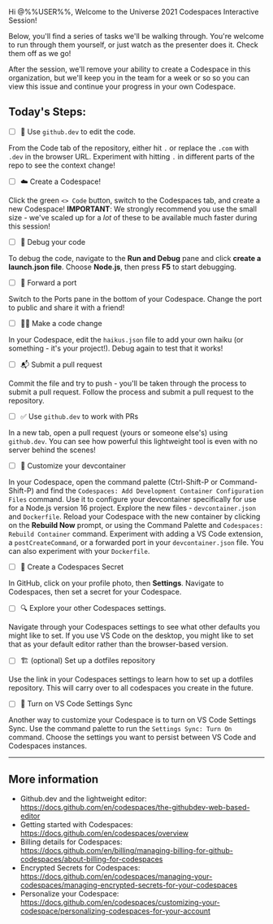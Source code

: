 Hi @%%USER%%, 
Welcome to the Universe 2021 Codespaces Interactive Session!

Below, you'll find a series of tasks we'll be walking through. You're welcome to run through them yourself, or just watch as the presenter does it. Check them off as we go!

After the session, we'll remove your ability to create a Codespace in this organization, but we'll keep you in the team for a week or so so you can view this issue and continue your progress in your own Codespace.

## Today's Steps:

- [ ] :memo: Use `github.dev` to edit the code.

From the Code tab of the repository, either hit `.` or replace the `.com` with `.dev` in the browser URL. Experiment with hitting `.` in different parts of the repo to see the context change!

- [ ] :cloud: Create a Codespace!

Click the green `<> Code` button, switch to the Codespaces tab, and create a new Codespace!
**IMPORTANT**: We strongly recommend you use the small size - we've scaled up for a _lot_ of these to be available much faster during this session!

- [ ] :bug: Debug your code

To debug the code, navigate to the **Run and Debug** pane and click **create a launch.json file**. Choose **Node.js**, then press **F5** to start debugging.

- [ ] :handshake: Forward a port
 
Switch to the Ports pane in the bottom of your Codespace. Change the port to public and share it with a friend!

- [ ] :woman_technologist: Make a code change

In your Codespace, edit the `haikus.json` file to add your own haiku (or something - it's your project!). Debug again to test that it works!

- [ ] :mailbox_with_mail: Submit a pull request

Commit the file and try to push - you'll be taken through the process to submit a pull request. Follow the process and submit a pull request to the repository.

- [ ] :white_check_mark: Use `github.dev` to work with PRs

In a new tab, open a pull request (yours or someone else's) using `github.dev`. You can see how powerful this lightweight tool is even with no server behind the scenes!

- [ ] :customs: Customize your devcontainer

In your Codespace, open the command palette (Ctrl-Shift-P or Command-Shift-P) and find the `Codespaces: Add Development Container Configuration Files` command. Use it to configure your devcontainer specifically for use for a Node.js version 16 project.
Explore the new files - `devcontainer.json` and `Dockerfile`.
Reload your Codespace with the new container by clicking on the **Rebuild Now** prompt, or using the Command Palette and `Codespaces: Rebuild Container` command.
Experiment with adding a VS Code extension, a `postCreateCommand`, or a forwarded port in your `devcontainer.json` file.
You can also experiment with your `Dockerfile`.

- [ ] :lock_with_ink_pen: Create a Codespaces Secret

In GitHub, click on your profile photo, then **Settings**. Navigate to Codespaces, then set a secret for your Codespace.

- [ ] :mag: Explore your other Codespaces settings.

Navigate through your Codespaces settings to see what other defaults you might like to set. If you use VS Code on the desktop, you might like to set that as your default editor rather than the browser-based version.

- [ ] :building_construction: (optional) Set up a dotfiles repository

Use the link in your Codespaces settings to learn how to set up a dotfiles repository. This will carry over to all codespaces you create in the future.

- [ ] :art: Turn on VS Code Settings Sync

Another way to customize your Codespace is to turn on VS Code Settings Sync. Use the command palette to run the `Settings Sync: Turn On` command. Choose the settings you want to persist between VS Code and Codespaces instances.

---

## More information
- Github.dev and the lightweight editor: https://docs.github.com/en/codespaces/the-githubdev-web-based-editor
- Getting started with Codespaces: https://docs.github.com/en/codespaces/overview
- Billing details for Codespaces: https://docs.github.com/en/billing/managing-billing-for-github-codespaces/about-billing-for-codespaces
- Encrypted Secrets for Codespaces: https://docs.github.com/en/codespaces/managing-your-codespaces/managing-encrypted-secrets-for-your-codespaces
- Personalize your Codespace: https://docs.github.com/en/codespaces/customizing-your-codespace/personalizing-codespaces-for-your-account
